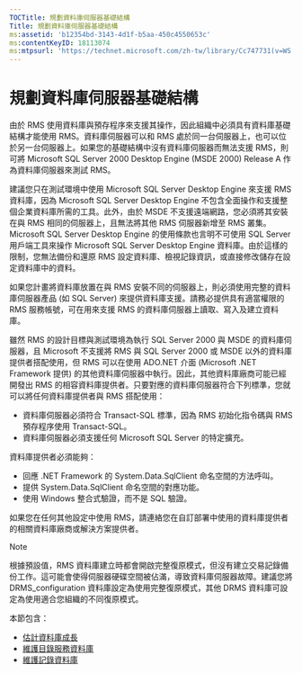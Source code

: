 ```yaml
---
TOCTitle: 規劃資料庫伺服器基礎結構
Title: 規劃資料庫伺服器基礎結構
ms:assetid: 'b12354bd-3143-4d1f-b5aa-450c4550653c'
ms:contentKeyID: 18113074
ms:mtpsurl: 'https://technet.microsoft.com/zh-tw/library/Cc747731(v=WS.10)'
---
```


規劃資料庫伺服器基礎結構
========================

由於 RMS 使用資料庫與預存程序來支援其操作，因此組織中必須具有資料庫基礎結構才能使用 RMS。資料庫伺服器可以和 RMS 處於同一台伺服器上，也可以位於另一台伺服器上。如果您的基礎結構中沒有資料庫伺服器而無法支援 RMS，則可將 Microsoft SQL Server 2000 Desktop Engine (MSDE 2000) Release A 作為資料庫伺服器來測試 RMS。

建議您只在測試環境中使用 Microsoft SQL Server Desktop Engine 來支援 RMS 資料庫，因為 Microsoft SQL Server Desktop Engine 不包含全面操作和支援整個企業資料庫所需的工具。此外，由於 MSDE 不支援遠端網路，您必須將其安裝在與 RMS 相同的伺服器上，且無法將其他 RMS 伺服器新增至 RMS 叢集。Microsoft SQL Server Desktop Engine 的使用條款也言明不可使用 SQL Server 用戶端工具來操作 Microsoft SQL Server Desktop Engine 資料庫。由於這樣的限制，您無法備份和還原 RMS 設定資料庫、檢視記錄資訊，或直接修改儲存在設定資料庫中的資料。

如果您計畫將資料庫放置在與 RMS 安裝不同的伺服器上，則必須使用完整的資料庫伺服器產品 (如 SQL Server) 來提供資料庫支援。請務必提供具有適當權限的 RMS 服務帳號，可在用來支援 RMS 的資料庫伺服器上讀取、寫入及建立資料庫。

雖然 RMS 的設計目標與測試環境為執行 SQL Server 2000 與 MSDE 的資料庫伺服器，且 Microsoft 不支援將 RMS 與 SQL Server 2000 或 MSDE 以外的資料庫提供者搭配使用，但 RMS 可以在使用 ADO.NET 介面 (Microsoft .NET Framework 提供) 的其他資料庫伺服器中執行。因此，其他資料庫廠商可能已經開發出 RMS 的相容資料庫提供者。只要對應的資料庫伺服器符合下列標準，您就可以將任何資料庫提供者與 RMS 搭配使用：

-   資料庫伺服器必須符合 Transact-SQL 標準，因為 RMS 初始化指令碼與 RMS 預存程序使用 Transact-SQL。
-   資料庫伺服器必須支援任何 Microsoft SQL Server 的特定擴充。

資料庫提供者必須能夠：

-   回應 .NET Framework 的 System.Data.SqlClient 命名空間的方法呼叫。
-   提供 System.Data.SqlClient 命名空間的對應功能。
-   使用 Windows 整合式驗證，而不是 SQL 驗證。

如果您在任何其他設定中使用 RMS，請連絡您在自訂部署中使用的資料庫提供者的相關資料庫廠商或解決方案提供者。

> [!Note]  
> 根據預設值，RMS 資料庫建立時都會開啟完整復原模式，但沒有建立交易記錄備份工作。這可能會使得伺服器硬碟空間被佔滿，導致資料庫伺服器故障。建議您將 DRMS\_configuration 資料庫設定為使用完整復原模式，其他 DRMS 資料庫可設定為使用適合您組織的不同復原模式。 

本節包含：

-   [估計資料庫成長](https://technet.microsoft.com/87652cc2-b886-4797-8d40-356669768089)
-   [維護目錄服務資料庫](https://technet.microsoft.com/911a62f2-c1d6-4091-99b0-b53211be27a7)
-   [維護記錄資料庫](https://technet.microsoft.com/de55058b-0d1a-4997-8a45-e14678ddd13f)
